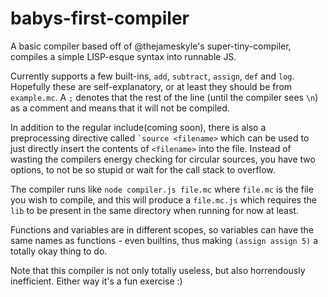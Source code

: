 # babys-first-compiler

A basic compiler based off of @thejameskyle's super-tiny-compiler, compiles a simple LISP-esque syntax into runnable JS.

Currently supports a few built-ins, `add`, `subtract`, `assign`, `def` and `log`. Hopefully these are self-explanatory, or at least 
they should be from `example.mc`. A `;` denotes that the rest of the line (until the compiler sees `\n`) as a comment and 
means that it will not be compiled.

In addition to the regular include(coming soon), there is also a preprocessing directive called `` `source <filename> `` which can be used 
to just directly insert the contents of `<filename>` into the file. Instead of wasting the compilers energy checking for circular
sources, you have two options, to not be so stupid or wait for the call stack to overflow.

The compiler runs like `node compiler.js file.mc` where `file.mc` is the file you wish to compile, and this will produce a
`file.mc.js` which requires the `lib` to be present in the same directory when running for now at least.

Functions and variables are in different scopes, so variables can have the same names as functions - even builtins,
thus making `(assign assign 5)` a totally okay thing to do.

Note that this compiler is not only totally useless, but also horrendously inefficient. Either way it's a fun exercise :)
